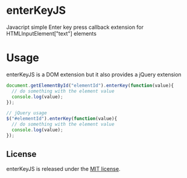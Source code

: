 enterKeyJS
==========

Javacript simple Enter key press callback extension for HTMLInputElement["text"] elements

Usage
=====
enterKeyJS is a DOM extension but it also provides a jQuery extension

``` javascript
document.getElementById("elementId").enterKey(function(value){
  // do something with the element value
  console.log(value);
});

// jQuery usage
$("#elementId").enterKey(function(value){
  // do something with the element value
  console.log(value);
});

```

## License

enterKeyJS is released under the <a href="https://github.com/Urucas/enterKeyJS/blob/master/LICENSE">MIT license</a>.
